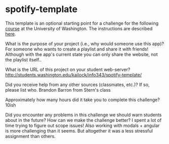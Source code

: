 # spotify-template
This template is an optional starting point for a challenge for the following [course](http://faculty.washington.edu/mikefree/info343/) at the University of Washington.  The instructions are described [here](http://faculty.washington.edu/mikefree/info343/#/challenges/spotify).

What is the purpose of your project (i.e., why would someone use this app)?
For someone who wants to create a playlist and share it with friends! Although with the app's current state you
can only share the website, not the playlist itself..

What is the URL of this project on your student web-server?
http://students.washington.edu/kailock/info343/spotify-template/

Did you receive help from any other sources (classmates, etc.)? If so, please list who.
Brandon Barron from Stern's class

Approximately how many hours did it take you to complete this challenge?
10ish

Did you encounter any problems in this challenge we should warn students about in the future? How can we make the challenge better?
I spent a lot of time trying to figure out scope issues! Also working with modals + angular is more challenging
than it seems. But altogether it was a less stressful assignment than others. 